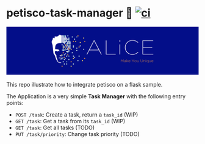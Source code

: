 # petisco-task-manager :cookie:  [![ci](https://github.com/alice-biometrics/petisco-task-manager/workflows/ci/badge.svg)](https://github.com/alice-biometrics/petisco-task-manager/actions)

<img src="https://github.com/alice-biometrics/custom-emojis/blob/master/images/alice_header.png" width=auto>

This repo illustrate how to integrate petisco on a flask sample. 

The Application is a very simple **Task Manager** with the following entry points:

- `POST /task`: Create a task, return a `task_id` (WIP)
- `GET /task`: Get a task from its `task_id` (WIP)
- `GET /task`: Get all tasks (TODO)
- `PUT /task/priority`: Change task priority (TODO)


